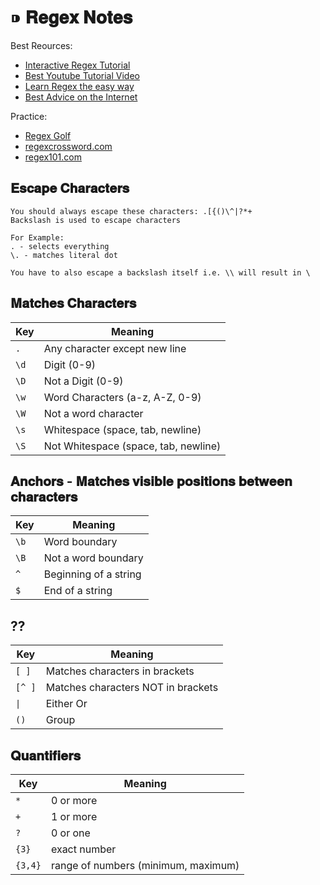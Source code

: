 # ⁍ 𝐑𝐞𝐠𝐞𝐱 𝐍𝐨𝐭𝐞𝐬

Best Reources:
- [Interactive Regex Tutorial](regexone.com)
- [Best Youtube Tutorial Video](https://youtu.be/sa-TUpSx1JA)
- [Learn Regex the easy way](https://github.com/ziishaned/learn-regex)
- [Best Advice on the Internet](https://www.reddit.com/r/learnprogramming/comments/cduxuu/comment/etwj6hj/?utm_source=share&utm_medium=web2x&context=3)

Practice:
- [Regex Golf](https://alf.nu/RegexGolf)
- [regexcrossword.com](https://regexcrossword.com/)
- [regex101.com](https://regex101.com/quiz/1)

## 𝐄𝐬𝐜𝐚𝐩𝐞 𝐂𝐡𝐚𝐫𝐚𝐜𝐭𝐞𝐫𝐬

```
You should always escape these characters: .[{()\^|?*+
Backslash is used to escape characters

For Example: 
. - selects everything
\. - matches literal dot

You have to also escape a backslash itself i.e. \\ will result in \
```

## 𝐌𝐚𝐭𝐜𝐡𝐞𝐬 𝐂𝐡𝐚𝐫𝐚𝐜𝐭𝐞𝐫𝐬

Key | Meaning
---|---
`.` | Any character except new line
`\d` | Digit (0-9)
`\D` | Not a Digit (0-9)
`\w` | Word Characters (a-z, A-Z, 0-9)
`\W` | Not a word character 
`\s` | Whitespace (space, tab, newline)
`\S` | Not Whitespace (space, tab, newline)



## 𝐀𝐧𝐜𝐡𝐨𝐫𝐬 - 𝐌𝐚𝐭𝐜𝐡𝐞𝐬 𝐯𝐢𝐬𝐢𝐛𝐥𝐞 𝐩𝐨𝐬𝐢𝐭𝐢𝐨𝐧𝐬 𝐛𝐞𝐭𝐰𝐞𝐞𝐧 𝐜𝐡𝐚𝐫𝐚𝐜𝐭𝐞𝐫𝐬

Key | Meaning
--- | ---
`\b` | Word boundary
`\B` | Not a word boundary
`^` | Beginning of a string
`$` | End of a string

## ??

Key | Meaning
--- | ---
`[ ]` | Matches characters in brackets
`[^ ]` | Matches characters NOT in brackets
`\|` | Either Or
`()` | Group

## 𝐐𝐮𝐚𝐧𝐭𝐢𝐟𝐢𝐞𝐫𝐬

Key | Meaning
--- | ---
`*` | 0 or more
`+` | 1 or more
`?` | 0 or one
`{3}` | exact number
`{3,4}` | range of numbers (minimum, maximum)


